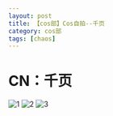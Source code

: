 ```yaml
---
layout: post
title: 【cos部】Cos自拍--千页
category: cos部
tags: [chaos]
---
```


# CN：千页

![1](https://dev.tencent.com/u/Water_Emissary/p/pbed/git/raw/master/cos/qianye1/1.jpg)
![2](https://dev.tencent.com/u/Water_Emissary/p/pbed/git/raw/master/cos/qianye1/2.jpg)
![3](https://dev.tencent.com/u/Water_Emissary/p/pbed/git/raw/master/cos/qianye1/3.jpg)
